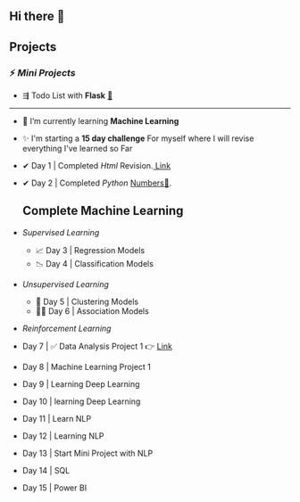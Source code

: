 ## Hi there 👋


## Projects
### ⚡ *Mini Projects*

 - ⇶ Todo List with **Flask** [🔰](https://github.com/Har8899/Todo-app-with-Flask)
  -------------------------------------------------------

- 🌱 I’m currently learning **Machine Learning**
- ✨ I'm starting a **15 day challenge** For myself where I will revise everything I've learned so Far
- ✔  Day 1 | Completed *Html* Revision.[ Link ](https://github.com/Har8899/Html)
- ✔ Day 2 | Completed *Python* [Numbers🔢](https://github.com/Har8899/Python).
  ## Complete **Machine Learning**
-  *Supervised Learning*
    - 📈 Day 3 | Regression Models
    - 📉 Day 4 | Classification Models
-  *Unsupervised Learning*
    - 🚦 Day 5 | Clustering Models
    - 👨‍🏫 Day 6 | Association Models
- *Reinforcement Learning*


- Day 7 | ✅ Data Analysis Project 1 👉 [Link](https://github.com/Har8899/Students-Scores)
- Day 8 | Machine Learning Project 1
- Day 9 | Learning Deep Learning
- Day 10 | learning Deep Learning 
- Day 11 | Learn NLP 
- Day 12 | Learning NLP
- Day 13 | Start Mini Project with NLP
- Day 14 | SQL
- Day 15 | Power BI
